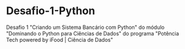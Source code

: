 # Desafio-1-Python
Desafio 1 "Criando um Sistema Bancário com Python" do módulo "Dominando o Python para Ciências de Dados" do programa "Potência Tech powered by iFood | Ciência de Dados"
